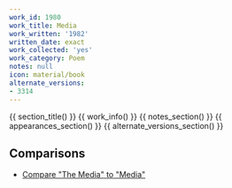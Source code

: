 ```yaml
---
work_id: 1980
work_title: Media
work_written: '1982'
written_date: exact
work_collected: 'yes'
work_category: Poem
notes: null
icon: material/book
alternate_versions:
- 3314
---
```


{{ section_title() }}
{{ work_info() }}
{{ notes_section() }}
{{ appearances_section() }}
{{ alternate_versions_section() }}
## Comparisons
- [Compare "The Media" to "Media"](https://bukowski.net/comparisons/the_media.php)